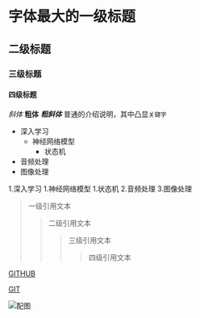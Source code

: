 



# 字体最大的一级标题

## 二级标题

### 三级标题

#### 四级标题

*斜体*
**粗体**
***粗斜体***
普通的介绍说明，其中凸显`关键字`

* 深入学习
  * 神经网络模型
    * 状态机
* 音频处理
* 图像处理 

1.深入学习
  1.神经网络模型
    1.状态机
2.音频处理
3.图像处理 

> 一级引用文本
>> 二级引用文本
>>> 三级引用文本
>>>> 四级引用文本

[GITHUB][1]

[1]:https://github.com/tetetetetetete123/testrep/blob/master/REMEND.me

[GIT](https://github.com/tetetetetetete123/testrep/blob/master/REMEND.me)

![配图](E:/)
